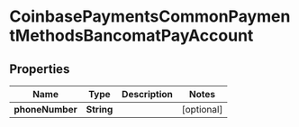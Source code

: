 
# CoinbasePaymentsCommonPaymentMethodsBancomatPayAccount

## Properties
Name | Type | Description | Notes
------------ | ------------- | ------------- | -------------
**phoneNumber** | **String** |  |  [optional]



